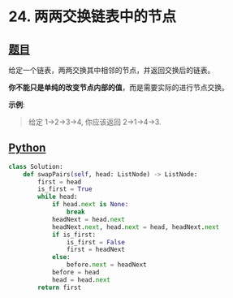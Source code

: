 # 24. 两两交换链表中的节点

## [题目](https://leetcode-cn.com/problems/swap-nodes-in-pairs/)

给定一个链表，两两交换其中相邻的节点，并返回交换后的链表。

**你不能只是单纯的改变节点内部的值**，而是需要实际的进行节点交换。

**示例**:

> 给定 1->2->3->4, 你应该返回 2->1->4->3.
>

## [Python](./24.%20两两交换链表中的节点.py)

``` python
class Solution:
    def swapPairs(self, head: ListNode) -> ListNode:
        first = head
        is_first = True
        while head:
            if head.next is None:
                break
            headNext = head.next
            headNext.next, head.next = head, headNext.next
            if is_first:
                is_first = False
                first = headNext
            else:
                before.next = headNext
            before = head
            head = head.next
        return first
```

